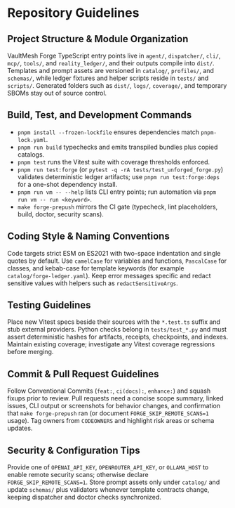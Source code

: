 # Repository Guidelines

## Project Structure & Module Organization
VaultMesh Forge TypeScript entry points live in `agent/`, `dispatcher/`, `cli/`, `mcp/`, `tools/`, and `reality_ledger/`, and their outputs compile into `dist/`. Templates and prompt assets are versioned in `catalog/`, `profiles/`, and `schemas/`, while ledger fixtures and helper scripts reside in `tests/` and `scripts/`. Generated folders such as `dist/`, `logs/`, `coverage/`, and temporary SBOMs stay out of source control.

## Build, Test, and Development Commands
- `pnpm install --frozen-lockfile` ensures dependencies match `pnpm-lock.yaml`.
- `pnpm run build` typechecks and emits transpiled bundles plus copied catalogs.
- `pnpm test` runs the Vitest suite with coverage thresholds enforced.
- `pnpm run test:forge` (or `pytest -q -rA tests/test_unforged_forge.py`) validates deterministic ledger artifacts; use `pnpm run test:forge:deps` for a one-shot dependency install.
- `pnpm run vm -- --help` lists CLI entry points; run automation via `pnpm run vm -- run <keyword>`.
- `make forge-prepush` mirrors the CI gate (typecheck, lint placeholders, build, doctor, security scans).

## Coding Style & Naming Conventions
Code targets strict ESM on ES2021 with two-space indentation and single quotes by default. Use `camelCase` for variables and functions, `PascalCase` for classes, and kebab-case for template keywords (for example `catalog/forge-ledger.yaml`). Keep error messages specific and redact sensitive values with helpers such as `redactSensitiveArgs`.

## Testing Guidelines
Place new Vitest specs beside their sources with the `*.test.ts` suffix and stub external providers. Python checks belong in `tests/test_*.py` and must assert deterministic hashes for artifacts, receipts, checkpoints, and indexes. Maintain existing coverage; investigate any Vitest coverage regressions before merging.

## Commit & Pull Request Guidelines
Follow Conventional Commits (`feat:`, `ci(docs):`, `enhance:`) and squash fixups prior to review. Pull requests need a concise scope summary, linked issues, CLI output or screenshots for behavior changes, and confirmation that `make forge-prepush` ran (or document `FORGE_SKIP_REMOTE_SCANS=1` usage). Tag owners from `CODEOWNERS` and highlight risk areas or schema updates.

## Security & Configuration Tips
Provide one of `OPENAI_API_KEY`, `OPENROUTER_API_KEY`, or `OLLAMA_HOST` to enable remote security scans; otherwise declare `FORGE_SKIP_REMOTE_SCANS=1`. Store prompt assets only under `catalog/` and update `schemas/` plus validators whenever template contracts change, keeping dispatcher and doctor checks synchronized.
